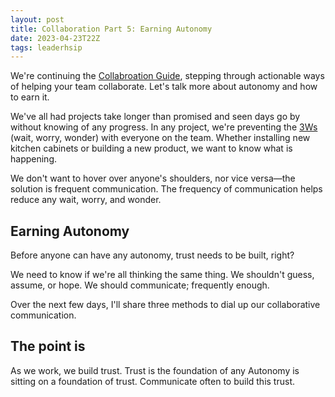 ```yaml
---
layout: post
title: Collaboration Part 5: Earning Autonomy
date: 2023-04-23T22Z
tags: leaderhsip
---
```


We're continuing the [Collabroation Guide](/collaborative-superpowers), stepping through actionable ways of helping your team collaborate. Let's talk more about autonomy and how to earn it.

We've all had projects take longer than promised and seen days go by without knowing of any progress. In any project, we're preventing the [3Ws](/glossary#3Ws) (wait, worry, wonder) with everyone on the team. Whether installing new kitchen cabinets or building a new product, we want to know what is happening.

We don't want to hover over anyone's shoulders, nor vice versa—the solution is frequent communication. The frequency of communication helps reduce any wait, worry, and wonder.

## Earning Autonomy

Before anyone can have any autonomy, trust needs to be built, right?

We need to know if we're all thinking the same thing. We shouldn't guess, assume, or hope. We should communicate; frequently enough.

Over the next few days, I'll share three methods to dial up our collaborative communication.

## The point is

As we work, we build trust. Trust is the foundation of any Autonomy is sitting on a foundation of trust. Communicate often to build this trust.
